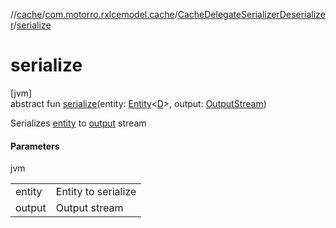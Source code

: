 //[cache](../../../index.md)/[com.motorro.rxlcemodel.cache](../index.md)/[CacheDelegateSerializerDeserializer](index.md)/[serialize](serialize.md)

# serialize

[jvm]\
abstract fun [serialize](serialize.md)(entity: [Entity](../../com.motorro.rxlcemodel.cache.entity/-entity/index.md)&lt;[D](index.md)&gt;, output: [OutputStream](https://docs.oracle.com/javase/8/docs/api/java/io/OutputStream.html))

Serializes [entity](serialize.md) to [output](serialize.md) stream

#### Parameters

jvm

| | |
|---|---|
| entity | Entity to serialize |
| output | Output stream |
